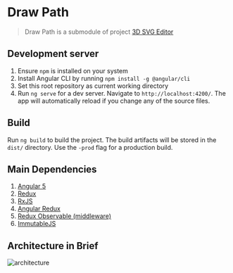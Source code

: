 # Draw Path

> Draw Path is a submodule of project [3D SVG Editor](https://github.com/AlbertLucianto/3D-SVG-Editor)

## Development server

1. Ensure `npm` is installed on your system
2. Install Angular CLI by running `npm install -g @angular/cli`
3. Set this root repository as current working directory
4. Run `ng serve` for a dev server. Navigate to `http://localhost:4200/`. The app will automatically reload if you change any of the source files.

## Build

Run `ng build` to build the project. The build artifacts will be stored in the `dist/` directory. Use the `-prod` flag for a production build.

## Main Dependencies

1. [Angular 5](https://angular.io/)
2. [Redux](https://redux.js.org/)
3. [RxJS](http://reactivex.io/rxjs/)
4. [Angular Redux](https://github.com/angular-redux/store)
5. [Redux Observable (middleware)](https://redux-observable.js.org/)
6. [ImmutableJS](https://facebook.github.io/immutable-js/)

## Architecture in Brief

![architecture](https://albertlucianto.github.io/draw-path/draw-path-architecture.png)